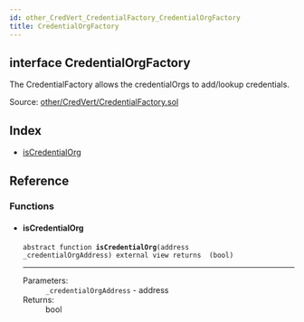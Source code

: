 ```yaml
---
id: other_CredVert_CredentialFactory_CredentialOrgFactory
title: CredentialOrgFactory
---
```


<div class="contract-doc"><div class="contract"><h2 class="contract-header"><span class="contract-kind">interface</span> CredentialOrgFactory</h2><p class="description">The CredentialFactory allows the credentialOrgs to add/lookup credentials.</p><div class="source">Source: <a href="https://github.com/FriendlyUser/solidity-smart-contracts//blob/v0.1.0/contracts/other/CredVert/CredentialFactory.sol" target="_blank">other/CredVert/CredentialFactory.sol</a></div></div><div class="index"><h2>Index</h2><ul><li><a href="other_CredVert_CredentialFactory_CredentialOrgFactory.html#isCredentialOrg">isCredentialOrg</a></li></ul></div><div class="reference"><h2>Reference</h2><div class="functions"><h3>Functions</h3><ul><li><div class="item function"><span id="isCredentialOrg" class="anchor-marker"></span><h4 class="name">isCredentialOrg</h4><div class="body"><code class="signature"><span>abstract </span>function <strong>isCredentialOrg</strong><span>(address _credentialOrgAddress) </span><span>external </span><span>view </span><span>returns  (bool) </span></code><hr/><dl><dt><span class="label-parameters">Parameters:</span></dt><dd><div><code>_credentialOrgAddress</code> - address</div></dd><dt><span class="label-return">Returns:</span></dt><dd>bool</dd></dl></div></div></li></ul></div></div></div>
